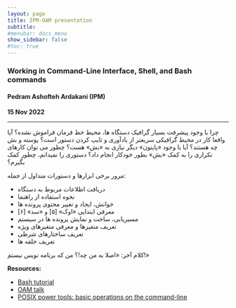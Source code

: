 ```yaml
---
layout: page
title: IPM-OAM presentation
subtitle: 
#menubar: docs_menu
show_sidebar: false
#toc: true
---
```


### Working in Command-Line Interface, Shell, and Bash commands
#### Pedram Ashofteh Ardakani (IPM)
**15 Nov 2022**

---
چرا با وجود پیشرفت بسیار گرافیک دستگاه ها، محیط خط فرمان فراموش نشده؟
آیا واقعا کار در محیط گرافیکی سریعتر از یادآوری و تایپ کردن دستور است؟
پوسته و بش چه هستند؟
آیا با وجود «پایتون» دیگر نیازی به «بش» هست؟
چطور می توان کارهای تکراری را به کمک «بش» بطور خودکار انجام داد؟
دستوری را نمیدانم، چطور کمک بگیرم؟

مرور برخی ابزارها و دستورات متداول از جمله:

- دریافت اطلاعات مربوط به دستگاه
- نحوه استفاده از راهنما
- خوانش، ایجاد و تغییر محتوی پرونده ها
- معرفی ابتدایی «اوک» [۵] و «سد» [۶]
- مسیریابی، ساخت و نمایش پرونده ها در سیستم
- تعریف متغیرها و معرفی متغیرهای ویژه
- تعریف ساختارهای شرطی
- تعریف حلقه ها

کلام آخر: «اصلا به من چه!؟ من که برنامه نویس نیستم!»

**Resources:**
- [Bash tutorial](https://www.aparat.com/v/LVSik)
- [OAM talk](https://codeberg.org/pedramardakani/oam-talk)
- [POSIX power tools: basic operations on the command-line](https://gitlab.com/makhlaghi/smack-talks-iac/-/blob/master/smack-2-shell.md)
